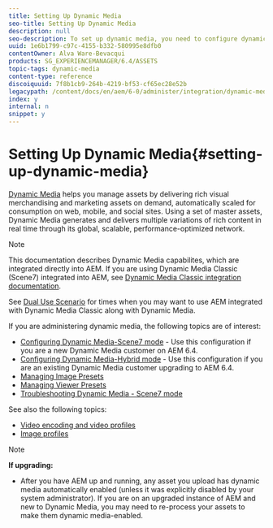 ```yaml
---
title: Setting Up Dynamic Media
seo-title: Setting Up Dynamic Media
description: null
seo-description: To set up dynamic media, you need to configure dynamic media and manage image and viewer presets
uuid: 1e6b1799-c97c-4155-b332-580995e8dfb0
contentOwner: Alva Ware-Bevacqui
products: SG_EXPERIENCEMANAGER/6.4/ASSETS
topic-tags: dynamic-media
content-type: reference
discoiquuid: 7f8b1cb9-264b-4219-bf53-cf65ec28e52b
legacypath: /content/docs/en/aem/6-0/administer/integration/dynamic-media
index: y
internal: n
snippet: y
---
```


# Setting Up Dynamic Media{#setting-up-dynamic-media}

[Dynamic Media](http://www.adobe.com/solutions/web-experience-management/dynamic-media.html) helps you manage assets by delivering rich visual merchandising and marketing assets on demand, automatically scaled for consumption on web, mobile, and social sites. Using a set of master assets, Dynamic Media generates and delivers multiple variations of rich content in real time through its global, scalable, performance-optimized network.

>[!NOTE]
>
>This documentation describes Dynamic Media capabilites, which are integrated directly into AEM. If you are using Dynamic Media Classic (Scene7) integrated into AEM, see [Dynamic Media Classic integration documentation](../../sites/administering/using/scene7.md). 
>
>See [Dual Use Scenario](../../sites/administering/using/scene7.md#dualusescenario) for times when you may want to use AEM integrated with Dynamic Media Classic along with Dynamic Media.

If you are administering dynamic media, the following topics are of interest:

* [Configuring Dynamic Media-Scene7 mode](../../assets/using/config-dms7.md) - Use this configuration if you are a new Dynamic Media customer on AEM 6.4.
* [Configuring Dynamic Media-Hybrid mode](../../assets/using/config-dynamic.md) - Use this configuration if you are an existing Dynamic Media customer upgrading to AEM 6.4.
* [Managing Image Presets](../../assets/using/managing-image-presets.md)
* [Managing Viewer Presets](../../assets/using/managing-viewer-presets.md)
* [Troubleshooting Dynamic Media - Scene7 mode](../../assets/using/troubleshoot-dms7.md)

<!--
Comment Type: annotation
Last Modified By: rbrough
Last Modified Date: 2018-02-20T19:30:07.217-0500
First and last bullet needs to be edited/updated.
-->

See also the following topics:

* [Video encoding and video profiles](../../assets/using/video-profiles.md)
* [Image profiles](../../assets/using/image-profiles.md)

>[!NOTE]
>
>**If upgrading:**
>
>* After you have AEM up and running, any asset you upload has dynamic media automatically enabled (unless it was explicitly disabled by your system administrator). If you are on an upgraded instance of AEM and new to Dynamic Media, you may need to re-process your assets to make them dynamic media-enabled.
>

